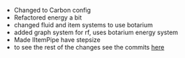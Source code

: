 - Changed to Carbon config
- Refactored energy a bit
- changed fluid and item systems to use botarium
- added graph system for rf, uses botarium energy system
- Made IItemPipe have stepsize
- to see the rest of the changes see the commits [here](https://github.com/GregTech-Intergalactical/TesseractAPI/compare/b3bf1c71d7069d7a186658d9104b34c3fa8812c8...0.2.2-1.18.2)